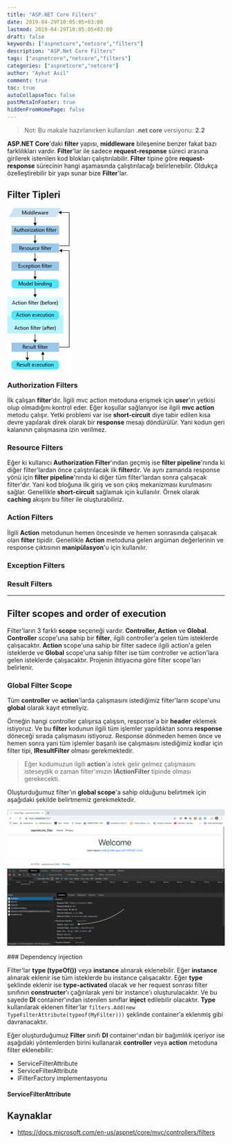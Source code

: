 ```yaml
---
title: "ASP.NET Core Filters"
date: 2019-04-29T10:05:05+03:00
lastmod: 2019-04-29T10:05:05+03:00
draft: false
keywords: ["aspnetcore","netcore","filters"]
description: "ASP.Net Core Filters"
tags: ["aspnetcore","netcore","filters"]
categories: ["aspnetcore","netcore"]
author: "Aykut Asil"
comment: true
toc: true
autoCollapseToc: false
postMetaInFooter: true
hiddenFromHomePage: false
---
```


> Not: Bu makale hazırlanırken kullanılan **.net core** versiyonu: **2.2**

**ASP.NET Core**'daki **filter** yapısı, **middleware** bileşenine benzer fakat bazı farklılıkları vardır. **Filter**'lar ile sadece **request-response** süreci arasına girilerek istenilen kod blokları çalıştırılabilir. **Filter** tipine göre **request-response** sürecinin hangi aşamasında çalıştırılacağı belirlenebilir. Oldukça özelleştirebilir bir yapı sunar bize **Filter**'lar.

## Filter Tipleri

![filter-pipeline](/img/filter-pipeline-2.png "Filter Pipeline")

### Authorization Filters

İlk çalışan **filter**'dır. İlgili mvc action metoduna erişmek için **user**'ın yetkisi olup olmadığını kontrol eder. Eğer koşullar sağlanıyor ise ilgili **mvc action** metodu çalışır. Yetki problemi var ise **short-circuit** diye tabir edilen kısa devre yapılarak direk olarak bir **response** mesajı döndürülür. Yani kodun geri kalanının çalışmasına izin verilmez.

### Resource Filters

Eğer ki kullanıcı **Authorization Filter**'ından geçmiş ise **filter pipeline**'nında ki diğer filter'lardan önce çalıştırılacak ilk **filter**dır. Ve aynı zamanda response yönü için **filter pipeline**'nında ki diğer tüm filter'lardan sonra çalışacak filter'dır. Yani kod bloğuna ilk giriş ve son çıkış mekanizması kurulmasını sağlar. Genellikle **short-circuit** sağlamak için kullanılır. Örnek olarak **caching** akışını bu filter ile oluşturabiliriz.

### Action Filters

İlgili **Action** metodunun hemen öncesinde ve hemen sonrasında çalışacak olan **filter** tipidir. Genellikle **Action** metoduna gelen argüman değerlerinin ve response çıktısının **manipülasyon**'u için kullanılır.

### Exception Filters

### Result Filters

---

## Filter scopes and order of execution

Filter'ların 3 farklı **scope** seçeneği vardır. **Controller, Action** ve **Global**. **Controller** scope'una sahip bir **filter**, ilgili controller'a gelen tüm isteklerde çalışacaktır. **Action** scope'una sahip bir filter sadece ilgili action'a gelen isteklerde ve **Global** scope'una sahip filter ise tüm controller ve action'lara gelen isteklerde çalışacaktır. Projenin ihtiyacına göre filter scope'ları belirlenir.

### Global Filter Scope

Tüm **controller** ve **action**'larda çalışmasını istediğimiz filter'ların scope'unu **global** olarak kayıt etmeliyiz.

Örneğin hangi controller çalışırsa çalışsın, response'a bir **header** eklemek istiyoruz. Ve bu **filter** kodunun ilgili tüm işlemler yapıldıktan sonra **response** döneceği sırada çalışmasını istiyoruz. Response dönmeden hemen önce ve hemen sonra yani tüm işlemler başarılı ise çalışmasını istediğimiz kodlar için filter tipi, **IResultFilter** olması gerekmektedir.

> Eğer kodumuzun ilgili **action**'a istek gelir gelmez çalışmasını isteseydik o zaman filter'ımızın **IActionFilter** tipinde olması gerekecekti.

Oluşturduğumuz filter'ın **global scope**'a sahip olduğunu belirtmek için aşağıdaki şekilde belirtmemiz gerekmektedir.

<script src="https://gist.github.com/aykuttasil/434979505600cda99bd4b84ccfa048f1.js"></script>

<script src="https://gist.github.com/aykuttasil/ae2f921f38f8a2222b73b27c82e12ae7.js"></script>

<script src="https://gist.github.com/aykuttasil/71b3a33f3ee562826efbc3dacf23001c.js"></script>

![resultfilter](/img/resultfiltersample.png "Global Scope Result Filter")

### Dependency injection

Filter'lar **type (typeOf())** veya **instance** alınarak eklenebilir. Eğer **instance** alınarak eklenir ise tüm isteklerde bu instance çalışacaktır. Eğer **type** şeklinde eklenir ise **type-activated** olacak ve her request sonrası filter sınıfının **constructer**'ı çağırılarak yeni bir instance'ı oluşturulacaktır. Ve bu sayede **DI** container'ından istenilen sınıflar **inject** edilebilir olacaktır. **Type** kullanılarak eklenen filter'lar `filters.Add(new TypeFilterAttribute(typeof(MyFilter)))` şeklinde container'a eklenmiş gibi davranacaktır.

Eğer oluşturduğumuz **Filter** sınıfı **DI** container'ından bir bağımlılık içeriyor ise aşağıdaki yöntemlerden birini kullanarak **controller** veya **action** metoduna filter eklenebilir:

- ServiceFilterAttribute
- ServiceFilterAttribute
- IFilterFactory implementasyonu

#### ServiceFilterAttribute

## Kaynaklar

- <https://docs.microsoft.com/en-us/aspnet/core/mvc/controllers/filters>
